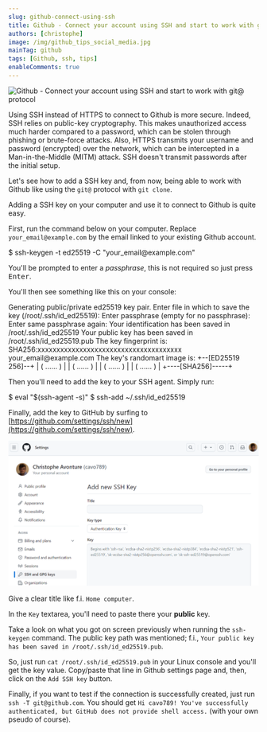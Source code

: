 ```yaml
---
slug: github-connect-using-ssh
title: Github - Connect your account using SSH and start to work with git@ protocol
authors: [christophe]
image: /img/github_tips_social_media.jpg
mainTag: github
tags: [Github, ssh, tips]
enableComments: true
---
```

![Github - Connect your account using SSH and start to work with git@ protocol](/img/github_tips_banner.jpg)

Using SSH instead of HTTPS to connect to Github is more secure. Indeed, SSH relies on public-key cryptography. This makes unauthorized access much harder compared to a password, which can be stolen through phishing or brute-force attacks. Also, HTTPS transmits your username and password (encrypted) over the network, which can be intercepted in a Man-in-the-Middle (MITM) attack. SSH doesn't transmit passwords after the initial setup.

Let's see how to add a SSH key and, from now, being able to work with Github like using the `git@` protocol with `git clone`.

<!-- truncate -->

Adding a SSH key on your computer and use it to connect to Github is quite easy.

First, run the command below on your computer. Replace `your_email@example.com` by the email linked to your existing Github account.

<Terminal>
$ ssh-keygen -t ed25519 -C "your_email@example.com"
</Terminal>

You'll be prompted to enter a *passphrase*, this is not required so just press <kbd>Enter</kbd>.

You'll then see something like this on your console:

<Terminal>
Generating public/private ed25519 key pair.
Enter file in which to save the key (/root/.ssh/id_ed25519):
Enter passphrase (empty for no passphrase):
Enter same passphrase again:
Your identification has been saved in /root/.ssh/id_ed25519
Your public key has been saved in /root/.ssh/id_ed25519.pub
The key fingerprint is:
SHA256:xxxxxxxxxxxxxxxxxxxxxxxxxxxxxxxxxxxxxx your_email@example.com
The key's randomart image is:
+--[ED25519 256]--+
| ( ...... )      |
| ( ...... )      |
| ( ...... )      |
| ( ...... )      |
+----[SHA256]-----+
</Terminal>

Then you'll need to add the key to your SSH agent. Simply run:

<Terminal>
$ eval "$(ssh-agent -s)"
$ ssh-add ~/.ssh/id_ed25519
</Terminal>

Finally, add the key to GitHub by surfing to [https://github.com/settings/ssh/new](https://github.com/settings/ssh/new).

![Github - Add SSH key](./images/ssh_add_key.png)

Give a clear title like f.i. `Home computer`.

In the `Key` textarea, you'll need to paste there your **public** key.

Take a look on what you got on screen previously when running the `ssh-keygen` command. The public key path was mentioned; f.i., `Your public key has been saved in /root/.ssh/id_ed25519.pub`.

So, just run `cat /root/.ssh/id_ed25519.pub` in your Linux console and you'll get the key value. Copy/paste that line in Github settings page and, then, click on the `Add SSH key` button.

Finally, if you want to test if the connection is successfully created, just run `ssh -T git@github.com`. You should get `Hi cavo789! You've successfully authenticated, but GitHub does not provide shell access.` (with your own pseudo of course).
